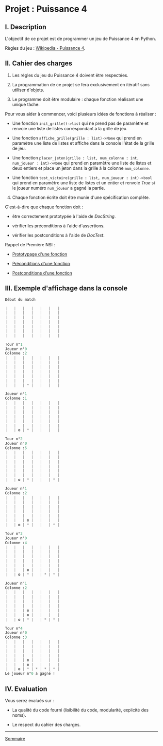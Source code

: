 # Projet : Puissance 4

## I. Description

L'objectif de ce projet est de programmer un jeu de Puissance 4 en Python.

Règles du jeu : [Wikipedia - Puissance 4](https://fr.wikipedia.org/wiki/Puissance_4).

## II. Cahier des charges

1. Les règles du jeu du Puissance 4 doivent être respectées.

2. La programmation de ce projet se fera exclusivement en itératif sans utiliser d'objets.

3. Le programme doit être modulaire : chaque fonction réalisant une unique tâche.

Pour vous aider à commencer, voici plusieurs idées de fonctions à réaliser :

- Une fonction `init_grille()->list` qui ne prend pas de paramètre et renvoie une liste de listes correspondant à la grille de jeu.

- Une fonction `affiche_grille(grille : list)->None` qui prend en paramètre une liste de listes et affiche dans la console l'état de la grille de jeu.

- Une fonction `placer_jeton(grille : list, num_colonne : int, num_joueur : int)->None` qui prend en paramètre une liste de listes et deux entiers et place un jeton dans la grille à la colonne `num_colonne`.

- Une fonction `test_victoire(grille : list, num_joueur : int)->bool` qui prend en paramètre une liste de listes et un entier et renvoie $True$ si le joueur numéro `num_joueur` a gagné la partie.

4. Chaque fonction écrite doit être munie d'une spécification complète.

C'est-à-dire que chaque fonction doit :

- être correctement prototypée à l'aide de *DocString*.

- vérifier les préconditions à l'aide d'assertions.

- vérifier les postconditions à l'aide de *DocTest*.

Rappel de Première NSI :

- [Prototypage d'une fonction](./../../première/Spécifications_de_fonction/Prototypage.md)

- [Préconditions d'une fonction](./../../première/Spécifications_de_fonction/Préconditions.md)

- [Postconditions d'une fonction](./../../première/Spécifications_de_fonction/Postconditions.md)

## III. Exemple d'affichage dans la console 

```python
Début du match

|   |   |   |   |   |   |
|   |   |   |   |   |   |
|   |   |   |   |   |   |
|   |   |   |   |   |   |
|   |   |   |   |   |   |
|   |   |   |   |   |   |
|   |   |   |   |   |   |

Tour n°1
Joueur n°0
Colonne :2
|   |   |   |   |   |   |
|   |   |   |   |   |   |
|   |   |   |   |   |   |
|   |   |   |   |   |   |
|   |   |   |   |   |   |
|   |   |   |   |   |   |
|   |   | * |   |   |   |

Joueur n°1
Colonne :1
|   |   |   |   |   |   |
|   |   |   |   |   |   |
|   |   |   |   |   |   |
|   |   |   |   |   |   |
|   |   |   |   |   |   |
|   |   |   |   |   |   |
|   | o | * |   |   |   |

Tour n°2
Joueur n°0
Colonne :5
|   |   |   |   |   |   |
|   |   |   |   |   |   |
|   |   |   |   |   |   |
|   |   |   |   |   |   |
|   |   |   |   |   |   |
|   |   |   |   |   |   |
|   | o | * |   |   | * |

Joueur n°1
Colonne :2
|   |   |   |   |   |   |
|   |   |   |   |   |   |
|   |   |   |   |   |   |
|   |   |   |   |   |   |
|   |   |   |   |   |   |
|   |   | o |   |   |   |
|   | o | * |   |   | * |

Tour n°3
Joueur n°0
Colonne :4
|   |   |   |   |   |   |
|   |   |   |   |   |   |
|   |   |   |   |   |   |
|   |   |   |   |   |   |
|   |   |   |   |   |   |
|   |   | o |   |   |   |
|   | o | * |   | * | * |

Joueur n°1
Colonne :2
|   |   |   |   |   |   |
|   |   |   |   |   |   |
|   |   |   |   |   |   |
|   |   |   |   |   |   |
|   |   | o |   |   |   |
|   |   | o |   |   |   |
|   | o | * |   | * | * |

Tour n°4
Joueur n°0
Colonne :3
|   |   |   |   |   |   |
|   |   |   |   |   |   |
|   |   |   |   |   |   |
|   |   |   |   |   |   |
|   |   | o |   |   |   |
|   |   | o |   |   |   |
|   | o | * | * | * | * |
Le joueur n°0 a gagné !
```

## IV. Evaluation

Vous serez évalués sur :

- La qualité du code fourni (lisibilité du code, modularité, explicité des noms).

- Le respect du cahier des charges.

____________

[Sommaire](./../../README.md)